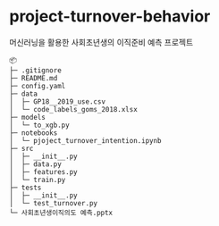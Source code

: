 # project-turnover-behavior
머신러닝을 활용한 사회초년생의 이직준비 예측 프로젝트

```
📦 
├─ .gitignore
├─ README.md
├─ config.yaml
├─ data
│  ├─ GP18__2019_use.csv
│  └─ code_labels_goms_2018.xlsx
├─ models
│  └─ to_xgb.py
├─ notebooks
│  └─ pjoject_turnover_intention.ipynb
├─ src
│  ├─ __init__.py
│  ├─ data.py
│  ├─ features.py
│  └─ train.py
├─ tests
│  ├─ __init__.py
│  └─ test_turnover.py
└─ 사회초년생이직의도 예측.pptx
```
